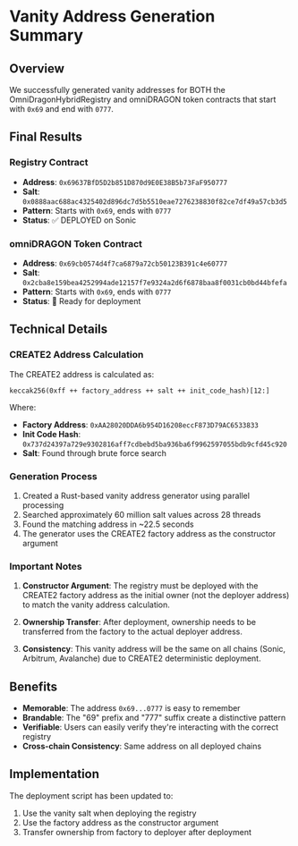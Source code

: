 # Vanity Address Generation Summary

## Overview

We successfully generated vanity addresses for BOTH the OmniDragonHybridRegistry and omniDRAGON token contracts that start with `0x69` and end with `0777`.

## Final Results

### Registry Contract
- **Address**: `0x69637BfD5D2b851D870d9E0E38B5b73FaF950777`
- **Salt**: `0x0888aac688ac4325402d896dc7d5b5510eae7276238830f82ce7df49a57cb3d5`
- **Pattern**: Starts with `0x69`, ends with `0777`
- **Status**: ✅ DEPLOYED on Sonic

### omniDRAGON Token Contract  
- **Address**: `0x69cb0574d4f7ca6879a72cb50123B391c4e60777`
- **Salt**: `0x2cba8e159bea4252994ade12157f7e9324a2d6f6878baa8f0031cb0bd44bfefa`
- **Pattern**: Starts with `0x69`, ends with `0777`
- **Status**: 🔄 Ready for deployment

## Technical Details

### CREATE2 Address Calculation
The CREATE2 address is calculated as:
```
keccak256(0xff ++ factory_address ++ salt ++ init_code_hash)[12:]
```

Where:
- **Factory Address**: `0xAA28020DDA6b954D16208eccF873D79AC6533833`
- **Init Code Hash**: `0x737d24397a729e9302816aff7cdbebd5ba936ba6f9962597055bdb9cfd45c920`
- **Salt**: Found through brute force search

### Generation Process

1. Created a Rust-based vanity address generator using parallel processing
2. Searched approximately 60 million salt values across 28 threads
3. Found the matching address in ~22.5 seconds
4. The generator uses the CREATE2 factory address as the constructor argument

### Important Notes

1. **Constructor Argument**: The registry must be deployed with the CREATE2 factory address as the initial owner (not the deployer address) to match the vanity address calculation.

2. **Ownership Transfer**: After deployment, ownership needs to be transferred from the factory to the actual deployer address.

3. **Consistency**: This vanity address will be the same on all chains (Sonic, Arbitrum, Avalanche) due to CREATE2 deterministic deployment.

## Benefits

- **Memorable**: The address `0x69...0777` is easy to remember
- **Brandable**: The "69" prefix and "777" suffix create a distinctive pattern
- **Verifiable**: Users can easily verify they're interacting with the correct registry
- **Cross-chain Consistency**: Same address on all deployed chains

## Implementation

The deployment script has been updated to:
1. Use the vanity salt when deploying the registry
2. Use the factory address as the constructor argument
3. Transfer ownership from factory to deployer after deployment 